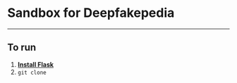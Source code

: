 # Sandbox for Deepfakepedia #
---
## To run ##
1. [**Install Flask**](https://flask.palletsprojects.com/en/3.0.x/installation/)
2. ``git clone ``
